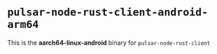 # `pulsar-node-rust-client-android-arm64`

This is the **aarch64-linux-android** binary for `pulsar-node-rust-client`

